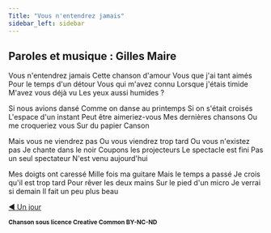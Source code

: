 ```yaml
---
Title: "Vous n'entendrez jamais"
sidebar_left: sidebar
---
```


##  Paroles et musique : Gilles Maire

Vous n'entendrez jamais 
Cette chanson d'amour 
Vous que j'ai tant aimés 
Pour le  temps d'un détour 
Vous qui m'avez connu 
Lorsque j'étais timide 
M'avez vous déjà vu 
Les yeux aussi humides ? 
  
Si nous avions dansé 
Comme on danse au printemps 
Si on s'était croisés 
L'espace d'un instant 
Peut être aimeriez-vous 
Mes dernières chansons 
Ou me croqueriez vous 
Sur du papier Canson 
 
Mais vous ne viendrez pas 
Ou vous viendrez trop tard 
Ou vous n'existez pas 
Je chante dans le noir 
Coupons les projecteurs 
Le spectacle est fini 
Pas un seul spectateur 
N'est venu aujourd'hui 
  
Mes doigts ont caressé 
Mille fois ma guitare 
Mais le temps a passé 
Je crois qu'il est trop tard 
Pour rêver les deux mains 
Sur le pied d'un micro 
Je verrai si demain 
Il fait un peu plus beau 

  
[ ◀ Un jour](../un_jour) 


<b><sub>Chanson sous licence Creative Common BY-NC-ND</sub></b>
